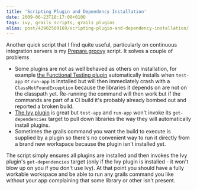 ```yaml
---
title: 'Scripting Plugin and Dependency Installation'
date: 2009-06-23T18:17:00+0100
tags: ivy, grails scripts, grails plugins
alias: post/42902509169/scripting-plugin-and-dependency-installation/
---
```


Another quick script that I find quite useful, particularly on continuous integration servers is my [Prepare.groovy][1] script. It solves a couple of problems

* Some plugins are not as well behaved as others on installation, for example [the Functional Testing plugin][2] automatically installs when `test-app` or `run-app` is installed but will then immediately crash with a `ClassNotFoundException` because the libraries it depends on are not on the classpath yet. Re-running the command will then work but if the commands are part of a CI build it's probably already bombed out and reported a broken build.
* [The Ivy plugin][3] is great but `test-app` and `run-app` won't invoke its `get-dependencies` target to pull down libraries the way they will automatically install plugins.
* Sometimes the grails command you want the build to execute is supplied by a plugin so there's no convenient way to run it directly from a brand new workspace because the plugin isn't installed yet.

The script simply ensures all plugins are installed and then invokes the Ivy plugin's `get-dependencies` target (only if the Ivy plugin is installed - it won't blow up on you if you don't use Ivy). At that point you should have a fully workable workspace and be able to run any grails command you like without your app complaining that some library or other isn't present.

[1]: http://gist.github.com/134689
[2]: http://grails.org/plugin/functional-test
[3]: http://grails.org/plugin/ivy

